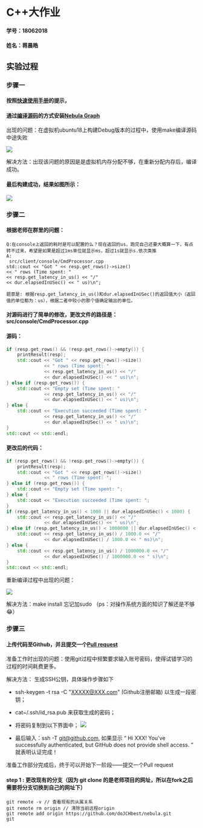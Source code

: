 # C++大作业

#### 学号：18062018

#### 姓名：蒋晨皓

## 实验过程

### 步骤一

#### 按照[快速使用手册](https://github.com/vesoft-inc/nebula/blob/master/docs/manual-CN/1.overview/2.quick-start/1.get-started.md)的提示，
#### 通过[编译源码](https://github.com/vesoft-inc/nebula/blob/master/docs/manual-EN/3.build-develop-and-administration/1.build/1.build-source-code.md)的方式安装[Nebula Graph](https://github.com/vesoft-inc/nebula)

出现的问题：在虚拟机ubuntu18上构建Debug版本的过程中，使用make编译源码中途失败

![](https://user-images.githubusercontent.com/54877997/71333815-8a9af080-2576-11ea-9483-1ea4f70b469d.jpg)

解决方法：出现该问题的原因是是虚拟机内存分配不够，在重新分配内存后，编译成功。

#### 最后构建成功，结果如图所示：

![](https://user-images.githubusercontent.com/54877997/71334158-e6b24480-2577-11ea-9cec-adc6439df5b2.jpg)

### 步骤二

#### 根据老师在群里的问题：
```
Q:在console上返回的耗时是可以配置的么？现在返回的us，跑完自己还要大概算一下，有点转不过来，希望是如果是超过1ms单位就显示ms，超过1s就显示s.依次类推
A:
 src/client/console/CmdProcessor.cpp
std::cout << "Got " << resp.get_rows()->size()
<< " rows (Time spent: "
<< resp.get_latency_in_us() << "/"
<< dur.elapsedInUSec() << " us)\n";

题意是: 根据resp.get_latency_in_us()和dur.elapsedInUSec()的返回值大小（返回值的单位都为：us），根据二者中较小的那个值确定输出的单位。
```
#### 对源码进行了简单的修改，更改文件的路径是：src/console/CmdProcessor.cpp

#### 源码：
```C++
if (resp.get_rows() && !resp.get_rows()->empty()) {
    printResult(resp);
    std::cout << "Got " << resp.get_rows()->size()
              << " rows (Time spent: "
              << resp.get_latency_in_us() << "/"
              << dur.elapsedInUSec() << " us)\n";
} else if (resp.get_rows()) {
    std::cout << "Empty set (Time spent: "
              << resp.get_latency_in_us() << "/"
              << dur.elapsedInUSec() << " us)\n";
} else {
    std::cout << "Execution succeeded (Time spent: "
              << resp.get_latency_in_us() << "/"
              << dur.elapsedInUSec() << " us)\n";
}
std::cout << std::endl;
```

#### 更改后的代码：

```C++
if (resp.get_rows() && !resp.get_rows()->empty()) {
    printResult(resp);
    std::cout << "Got " << resp.get_rows()->size()
              << " rows (Time spent: ";
} else if (resp.get_rows()) {
    std::cout << "Empty set (Time spent: ";
} else {
    std::cout << "Execution succeeded (Time spent: ";
}
if (resp.get_latency_in_us() < 1000 || dur.elapsedInUSec() < 1000) {
    std::cout << resp.get_latency_in_us() << "/"
              << dur.elapsedInUSec() << " us)\n";
} else if (resp.get_latency_in_us() < 1000000 || dur.elapsedInUSec() < 1000000) {
    std::cout << resp.get_latency_in_us() / 1000.0 << "/"
              << dur.elapsedInUSec() / 1000.0 << " ms)\n";
} else {
    std::cout << resp.get_latency_in_us() / 1000000.0 << "/"
              << dur.elapsedInUSec() / 1000000.0 << " s)\n";
}
std::cout << std::endl;
```

重新编译过程中出现的问题：

![](https://user-images.githubusercontent.com/54877997/71347816-1b3cf500-25a6-11ea-93d2-099fc1a80637.jpg)

解决方法：make install 忘记加sudo （ps：对操作系统方面的知识了解还是不够😂）

### 步骤三

#### 上传代码至Github，并且提交一个[Pull request](https://github.com/vesoft-inc/nebula/pull/1492)

准备工作时出现的问题：使用git过程中频繁要求输入账号密码，使得试错学习的过程的时间耗费更多。

解决方法： 生成SSH公钥，具体操作步骤如下

- ssh-keygen -t rsa -C "XXXXX@XXX.com" (Github注册邮箱) 以生成一段密钥；

- cat~/.ssh/id_rsa.pub 来获取生成的密码；
         
- 将密码复制到以下界面中；
![](https://user-images.githubusercontent.com/54877997/71336739-70b3da80-2583-11ea-9a12-bf9993f7323c.png)

- 最后输入：ssh -T git@github.com, 如果显示 “ Hi XXX! You've successfully authenticated, but GitHub does not provide shell access. ” 就表明认证完成！

准备工作部分完成后，终于可以开始下一阶段——提交一个Pull request

#### step 1 : 更改现有的分支（因为 git clone 的是老师项目的网址，所以在fork之后需要将分支切换到自己的网址下） 
```
git remote -v // 查看现有的从属关系
git remote rm origin // 清除当前远程origin
git remote add origin https://github.com/doJCHbest/nebula.git 
git 

